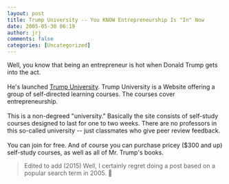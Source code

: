 ```yaml
---
layout: post
title: Trump University -- You KNOW Entrepreneurship Is "In" Now
date: 2005-05-30 06:19
author: jrj
comments: false
categories: [Uncategorized]
---
```

Well, you know that being an entrepreneur is hot when Donald Trump gets into the act.<br /><br />He's launched <a href="http://www.trumpuniversity.com/">Trump University</a>.  Trump University is a Website offering a group of self-directed learning courses.  The courses cover entrepreneurship.<br /><br />This is a non-degreed "university." Basically the site consists of self-study courses designed to last for one to two weeks. There are no professors in this so-called university -- just classmates who give peer review feedback.<br /><br />You can join for free. And of course you can purchase pricey ($300 and up) self-study courses, as well as all of Mr. Trump's books.

> Edited to add (2015) Well, I certainly regret doing a post based on a popular search term in 2005. 🤣